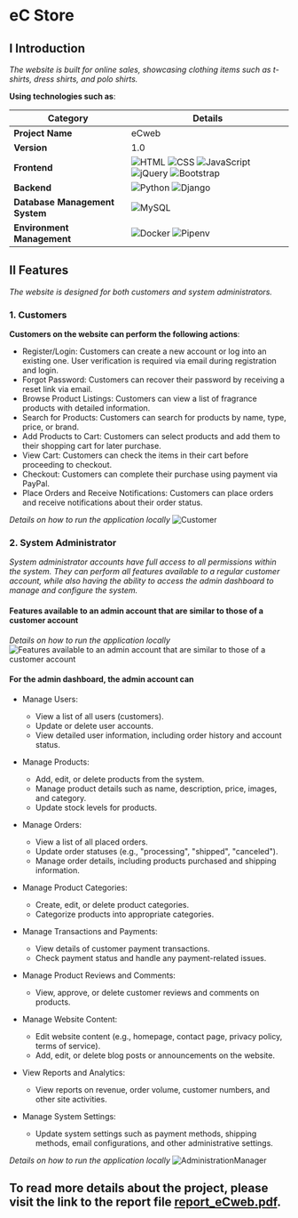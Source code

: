 # eC Store
## I Introduction
_The website is built for online sales, showcasing clothing items such as t-shirts, dress shirts, and polo shirts._

**Using technologies such as**:

| **Category**                    | **Details**                        |
|---------------------------------|------------------------------------|
| **Project Name**                | eCweb                              |
| **Version**                     | 1.0                                |
| **Frontend**                    | ![HTML](https://img.shields.io/badge/HTML5-E34F26?style=for-the-badge&logo=html5&logoColor=white) ![CSS](https://img.shields.io/badge/CSS3-1572B6?style=for-the-badge&logo=css3&logoColor=white) ![JavaScript](https://img.shields.io/badge/JavaScript-F7DF1E?style=for-the-badge&logo=javascript&logoColor=black) ![jQuery](https://img.shields.io/badge/jQuery-0769AD?style=for-the-badge&logo=jquery&logoColor=white) ![Bootstrap](https://img.shields.io/badge/Bootstrap-7952B3?style=for-the-badge&logo=bootstrap&logoColor=white)   | 
| **Backend**                     | ![Python](https://img.shields.io/badge/Python-3776AB?style=for-the-badge&logo=python&logoColor=white) ![Django](https://img.shields.io/badge/Django-092E20?style=for-the-badge&logo=django&logoColor=white)                  |
| **Database Management System**  | ![MySQL](https://img.shields.io/badge/MySQL-4479A1?style=for-the-badge&logo=mysql&logoColor=white)                              |
| **Environment Management**      | ![Docker](https://img.shields.io/badge/Docker-2496ED?style=for-the-badge&logo=docker&logoColor=white) ![Pipenv](https://img.shields.io/badge/Pipenv-FFD43B?style=for-the-badge&logo=pypi&logoColor=black)                     |
## II Features
_The website is designed for both customers and system administrators._
### 1. Customers

**Customers on the website can perform the following actions**:
- Register/Login: Customers can create a new account or log into an existing one. User verification is required via email during registration and login.
- Forgot Password: Customers can recover their password by receiving a reset link via email.
- Browse Product Listings: Customers can view a list of fragrance products with detailed information.
- Search for Products: Customers can search for products by name, type, price, or brand.
- Add Products to Cart: Customers can select products and add them to their shopping cart for later purchase.
- View Cart: Customers can check the items in their cart before proceeding to checkout.
- Checkout: Customers can complete their purchase using payment via PayPal.
- Place Orders and Receive Notifications: Customers can place orders and receive notifications about their order status.

_Details on how to run the application locally_
![Customer](https://github.com/trungryeh25/temp/blob/main/demo_eCommerce/readme/notAdmin.gif)

### 2. System Administrator

_System administrator accounts have full access to all permissions within the system. They can perform all features available to a regular customer account, while also having the ability to access the admin dashboard to manage and configure the system._

#### Features available to an admin account that are similar to those of a customer account
_Details on how to run the application locally_
![Features available to an admin account that are similar to those of a customer account](https://github.com/trungryeh25/temp/blob/main/demo_eCommerce/readme/AdminWStore.gif)

#### For the admin dashboard, the admin account can
- Manage Users:

  - View a list of all users (customers).
  - Update or delete user accounts.
  - View detailed user information, including order history and account status.
- Manage Products:

  - Add, edit, or delete products from the system.
  - Manage product details such as name, description, price, images, and category.
  - Update stock levels for products.
- Manage Orders:

  - View a list of all placed orders.
  - Update order statuses (e.g., "processing", "shipped", "canceled").
  - Manage order details, including products purchased and shipping information.
- Manage Product Categories:

  - Create, edit, or delete product categories.
  - Categorize products into appropriate categories.
- Manage Transactions and Payments:

  - View details of customer payment transactions.
  - Check payment status and handle any payment-related issues.
- Manage Product Reviews and Comments:

  - View, approve, or delete customer reviews and comments on products.
- Manage Website Content:

  - Edit website content (e.g., homepage, contact page, privacy policy, terms of service).
  - Add, edit, or delete blog posts or announcements on the website.
- View Reports and Analytics:

  - View reports on revenue, order volume, customer numbers, and other site activities.
- Manage System Settings:

  - Update system settings such as payment methods, shipping methods, email configurations, and other administrative settings.
  
 _Details on how to run the application locally_
![AdministrationManager](https://github.com/trungryeh25/temp/blob/main/demo_eCommerce/readme/AdministrationManager.gif)

## To read more details about the project, please visit the link to the report file [report_eCweb.pdf](report_eCweb.pdf).
